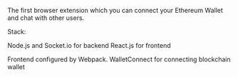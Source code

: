 The first browser extension which you can connect your Ethereum Wallet and chat with other users.

Stack:

Node.js and Socket.io for backend
React.js for frontend

Frontend configured by Webpack.
WalletConnect for connecting blockchain wallet
